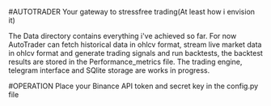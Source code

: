#AUTOTRADER
Your gateway to stressfree trading(At least how i envision it)

The Data directory contains everything i've achieved so far. For now AutoTrader can fetch historical data in ohlcv format, stream live market data in ohlcv format and generate trading signals and run backtests, the backtest results are stored in the Performance_metrics file. The trading engine, telegram interface and SQlite storage are works in progress.

#OPERATION
Place your Binance API token and secret key in the config.py file